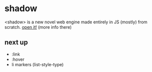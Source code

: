 # shadow

&lt;shadow&gt; is a new novel web engine made entirely in JS (mostly) from scratch. [open it!](https://shadow.goose.icu) (more info there)

## next up

- :link
- :hover
- li markers (list-style-type)